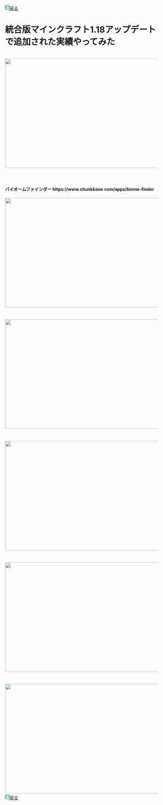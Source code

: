 <html>
	<body>
		<img src="/../../A301821D-EDD4-4194-96DB-E244DD3B5B57.gif" alt=""><a href="../">戻る</a><br />
		<h1>統合版マインクラフト1.18アップデートで追加された実績やってみた</h1>
		<h4></h4><br />
		<img src="1.jpg" alt="" width="640" height="360" /><br />
		<h4></h4><br />
		<h4>バイオームファインダー
			<a>https://www.chunkbase.com/apps/biome-finder</a>
		</h4>
		<img src="2.jpg" alt="" width="640" height="360" /><br />
		<h4></h4><br />
		<img src="3.jpg" alt="" width="640" height="360" /><br />
		<h4></h4><br />
		<img src="4.jpg" alt="" width="640" height="360" /><br />
		<h4></h4><br />
		<img src="5.jpg" alt="" width="640" height="360" /><br />
		<h4></h4><br />
		<img src="6.jpg" alt="" width="640" height="360" /><br />
		<img src="/../../A301821D-EDD4-4194-96DB-E244DD3B5B57.gif" alt=""><a href="../">戻る</a><br />
	</body>
</html>
